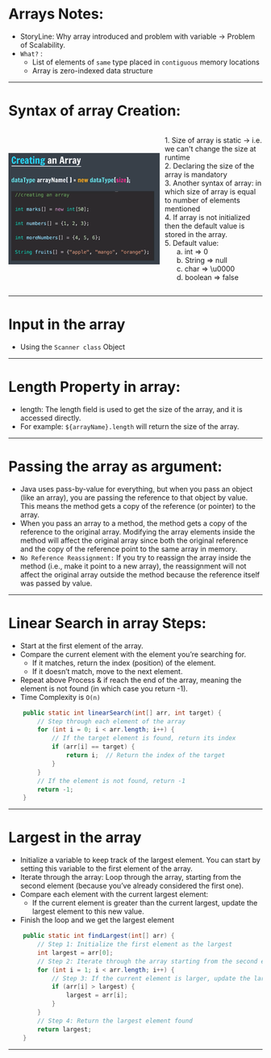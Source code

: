 # Arrays Notes:

- StoryLine: Why array introduced and problem with variable -> Problem of Scalability.
- `What?` :
  - List of elements of `same` type placed in `contiguous` memory locations
  - Array is zero-indexed data structure

---

# Syntax of array Creation:

<div style="display: flex; align-items: center;">
  <img src="./Image/1.png" alt="ArrayCreation" width="300" style="margin-right: 10px;"/>
  <p>
    1. Size of array is static → i.e. we can't change the size at runtime <br/>
    2. Declaring the size of the array is mandatory <br/>
    3. Another syntax of array: in which size of array is equal to number of elements mentioned <br/>
    4. If array is not initialized then the default value is stored in the array. <br/>
    5. Default value: <br/>
       &nbsp;&nbsp;&nbsp;&nbsp;&nbsp;&nbsp;a. int ⇒ 0 <br/>
       &nbsp;&nbsp;&nbsp;&nbsp;&nbsp;&nbsp;b. String ⇒ null <br/>
       &nbsp;&nbsp;&nbsp;&nbsp;&nbsp;&nbsp;c. char ⇒ \u0000<br/>
       &nbsp;&nbsp;&nbsp;&nbsp;&nbsp;&nbsp;d. boolean => false <br/>
  </p>
</div>

---

# Input in the array

- Using the `Scanner class` Object

---

# Length Property in array:

- length: The length field is used to get the size of the array, and it is accessed directly.
- For example: `${arrayName}.length` will return the size of the array.

---

# Passing the array as argument:

- Java uses pass-by-value for everything, but when you pass an object (like an array), you are passing the reference to that object by value. This means the method gets a copy of the reference (or pointer) to the array.
- When you pass an array to a method, the method gets a copy of the reference to the original array. Modifying the array elements inside the method will affect the original array since both the original reference and the copy of the reference point to the same array in memory.
- `No Reference Reassignment:` If you try to reassign the array inside the method (i.e., make it point to a new array), the reassignment will not affect the original array outside the method because the reference itself was passed by value.

---

# Linear Search in array Steps:

- Start at the first element of the array.
- Compare the current element with the element you’re searching for.
  - If it matches, return the index (position) of the element.
  - If it doesn’t match, move to the next element.
- Repeat above Process & if reach the end of the array, meaning the element is not found (in which case you return -1).
- Time Complexity is `O(n)`

```java
    public static int linearSearch(int[] arr, int target) {
        // Step through each element of the array
        for (int i = 0; i < arr.length; i++) {
            // If the target element is found, return its index
            if (arr[i] == target) {
                return i;  // Return the index of the target
            }
        }
        // If the element is not found, return -1
        return -1;
    }
```

---

# Largest in the array

- Initialize a variable to keep track of the largest element. You can start by setting this variable to the first element of the array.
- Iterate through the array: Loop through the array, starting from the second element (because you’ve already considered the first one).
- Compare each element with the current largest element:
  - If the current element is greater than the current largest, update the largest element to this new value.
- Finish the loop and we get the largest element

```java
    public static int findLargest(int[] arr) {
        // Step 1: Initialize the first element as the largest
        int largest = arr[0];
        // Step 2: Iterate through the array starting from the second element
        for (int i = 1; i < arr.length; i++) {
            // Step 3: If the current element is larger, update the largest
            if (arr[i] > largest) {
                largest = arr[i];
            }
        }
        // Step 4: Return the largest element found
        return largest;
    }
```

---
